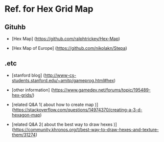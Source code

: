 # Ref. for Hex Grid Map  
  
## Gituhb 
- [Hex Map] (https://github.com/ralphtrickey/Hex-Map)  
  
- [Hex Map of Europe] (https://github.com/nikolakn/Stepa)
  
  

## .etc  
- [stanford blog] (http://www-cs-students.stanford.edu/~amitp/gameprog.html#hex)  
  
- [other information] (https://www.gamedev.net/forums/topic/195489-hex-grids/)  
  
- [related Q&A 1( about how to create map )] (https://stackoverflow.com/questions/14974370/creating-a-3-d-hexagon-map)  
  
- [related Q&A 2( about the best way to draw hexes )] (https://community.khronos.org/t/best-way-to-draw-hexes-and-texture-them/31274)  
  
  
